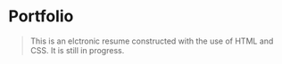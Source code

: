# Portfolio

> This is an elctronic resume constructed with the use of HTML and CSS. It is still in progress.
